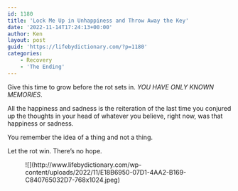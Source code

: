 ```yaml
---
id: 1180
title: 'Lock Me Up in Unhappiness and Throw Away the Key'
date: '2022-11-14T17:24:13+00:00'
author: Ken
layout: post
guid: 'https://lifebydictionary.com/?p=1180'
categories:
    - Recovery
    - 'The Ending'
---
```


Give this time to grow before the rot sets in. *YOU HAVE ONLY KNOWN MEMORIES*.

All the happiness and sadness is the reiteration of the last time you conjured up the thoughts in your head of whatever you believe, right now, was that happiness or sadness.

You remember the idea of a thing and not a thing.

Let the rot win. There’s no hope.

<figure class="wp-block-image size-large">![](http://www.lifebydictionary.com/wp-content/uploads/2022/11/E18B6950-07D1-4AA2-B169-C840765032D7-768x1024.jpeg)</figure>